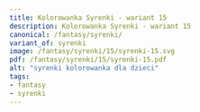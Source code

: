 ```yaml
---
title: Kolorowanka Syrenki - wariant 15
description: Kolorowanka Syrenki - wariant 15
canonical: /fantasy/syrenki/
variant_of: syrenki
image: /fantasy/syrenki/15/syrenki-15.svg
pdf: /fantasy/syrenki/15/syrenki-15.pdf
alt: "syrenki kolorowanka dla dzieci"
tags:
- fantasy
- syrenki
---
```


